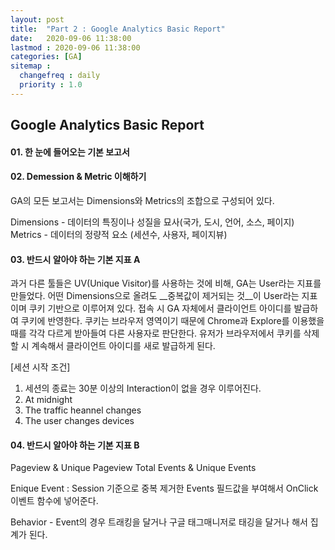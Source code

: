 ```yaml
---
layout: post
title:  "Part 2 : Google Analytics Basic Report"
date:   2020-09-06 11:38:00 
lastmod : 2020-09-06 11:38:00
categories: [GA]
sitemap :
  changefreq : daily
  priority : 1.0
---
```


## Google Analytics Basic Report
#### 01. 한 눈에 들어오는 기본 보고서




#### 02. Demession & Metric 이해하기
GA의 모든 보고서는 Dimensions와 Metrics의 조합으로 구성되어 있다.

Dimensions - 데이터의 특징이나 성질을 묘사(국가, 도시, 언어, 소스, 페이지)
Metrics - 데이터의 정량적 요소 (세션수, 사용자, 페이지뷰)


#### 03. 반드시 알아야 하는 기본 지표 A

과거 다른 툴들은 UV(Unique Visitor)를 사용하는 것에 비해,
GA는 User라는 지표를 만들었다.
어떤 Dimensions으로 올려도 __중복값이 제거되는 것__이 User라는 지표이며 쿠키 기반으로 이루어져 있다.
접속 시 GA 자체에서 클라이언트 아이디를 발급하여 쿠키에 반영한다.
쿠키는 브라우저 영역이기 때문에 Chrome과 Explore를 이용했을 때를 각각 다르게 받아들여 다른 사용자로 판단한다.
유저가 브라우저에서 쿠키를 삭제할 시 계속해서 클라이언트 아이디를 새로 발급하게 된다.

[세션 시작 조건]
1. 세션의 종료는 30분 이상의 Interaction이 없을 경우 이루어진다.
2. At midnight
3. The traffic heannel changes
4. The user changes devices

#### 04. 반드시 알아야 하는 기본 지표 B

Pageview & Unique Pageview
Total Events & Unique Events

Enique Event : Session 기준으로 중복 제거한 Events
필드값을 부여해서 OnClick 이벤트 함수에 넣어준다.

Behavior - Event의 경우 트래킹을 달거나 구글 태그매니저로 태깅을 달거나 해서 집계가 된다.

